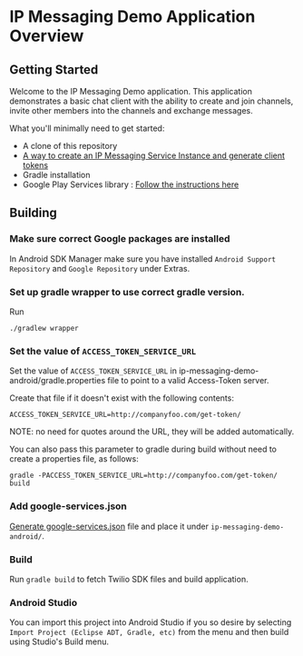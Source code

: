 # IP Messaging Demo Application Overview

## Getting Started

Welcome to the IP Messaging Demo application.  This application demonstrates a basic chat client with the ability to create and join channels, invite other members into the channels and exchange messages.

What you'll minimally need to get started:

- A clone of this repository
- [A way to create an IP Messaging Service Instance and generate client tokens](https://www.twilio.com/docs/api/ip-messaging/guides/identity)
- Gradle installation
- Google Play Services library : [Follow the instructions here](https://developers.google.com/android/guides/setup)

## Building

### Make sure correct Google packages are installed

In Android SDK Manager make sure you have installed `Android Support Repository` and `Google Repository` under Extras.

### Set up gradle wrapper to use correct gradle version.

Run
```
./gradlew wrapper
```

### Set the value of `ACCESS_TOKEN_SERVICE_URL`

Set the value of `ACCESS_TOKEN_SERVICE_URL` in ip-messaging-demo-android/gradle.properties file to point to a valid Access-Token server.

Create that file if it doesn't exist with the following contents:

```
ACCESS_TOKEN_SERVICE_URL=http://companyfoo.com/get-token/
```

NOTE: no need for quotes around the URL, they will be added automatically.

You can also pass this parameter to gradle during build without need to create a properties file, as follows:

```
gradle -PACCESS_TOKEN_SERVICE_URL=http://companyfoo.com/get-token/ build
```

### Add google-services.json

[Generate google-services.json](https://developers.google.com/mobile/add) file and place it under `ip-messaging-demo-android/`.

### Build

Run `gradle build` to fetch Twilio SDK files and build application.

### Android Studio

You can import this project into Android Studio if you so desire by selecting `Import Project (Eclipse ADT, Gradle, etc)` from the menu and then build using Studio's Build menu.
